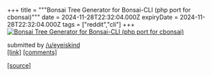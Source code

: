 +++
title = """Bonsai Tree Generator for Bonsai-CLI (php port for cbonsai)"""
date = 2024-11-28T22:32:04.000Z
expiryDate = 2024-11-28T22:32:04.000Z
tags = ["reddit","cli"]
+++
[![Bonsai Tree Generator for Bonsai-CLI (php port for cbonsai)](https://external-preview.redd.it/adlGrUMT0KBRV9a5LgpUX-i5gPqWj60V4yWjaTjHqVU.jpg?width=320&crop=smart&auto=webp&s=d68b3d654f0d2a44c85e39b57a5fea4b17dd5ef7 "Bonsai Tree Generator for Bonsai-CLI (php port for cbonsai)")](https://www.reddit.com/r/commandline/comments/1h27gdz/bonsai_tree_generator_for_bonsaicli_php_port_for/)

submitted by [/u/eyeiskind](https://www.reddit.com/user/eyeiskind)  
[\[link\]](https://www.youtube.com/watch?v=QEbjXYhK0YI&ab_channel=JackalopeLabs) [\[comments\]](https://www.reddit.com/r/commandline/comments/1h27gdz/bonsai_tree_generator_for_bonsaicli_php_port_for/)

[[source]](https://www.reddit.com/r/commandline/comments/1h27gdz/bonsai_tree_generator_for_bonsaicli_php_port_for/)
